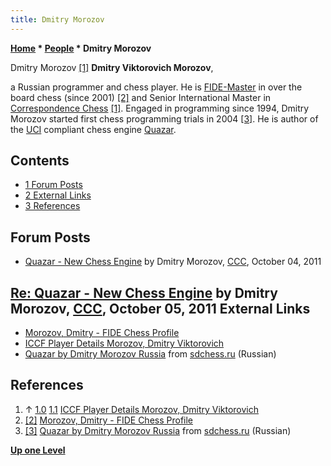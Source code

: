 ```yaml
---
title: Dmitry Morozov
---
```

**[Home](Home "Home") * [People](People "People") * Dmitry Morozov**

[](https://www.iccf.com/player?id=141447) Dmitry Morozov [[1]](#cite-note-iccf-1)
**Dmitry Viktorovich Morozov**,

a Russian programmer and chess player. He is [FIDE-Master](https://en.wikipedia.org/wiki/FIDE_Master) in over the board chess (since 2001) <a id="cite-note-2" href="#cite-ref-2">[2]</a> and Senior International Master in [Correspondence Chess](https://en.wikipedia.org/wiki/Correspondence_chess) [[1]](#cite-note-iccf-1).
Engaged in programming since 1994, Dmitry Morozov started first chess programming trials in 2004 <a id="cite-note-3" href="#cite-ref-3">[3]</a>. He is author of the [UCI](UCI "UCI") compliant chess engine [Quazar](Quazar "Quazar").

## Contents

- [1 Forum Posts](#forum-posts)
- [2 External Links](#external-links)
- [3 References](#references)

## Forum Posts

- [Quazar - New Chess Engine](http://www.talkchess.com/forum3/viewtopic.php?t=40633) by Dmitry Morozov, [CCC](CCC "CCC"), October 04, 2011

## [Re: Quazar - New Chess Engine](http://www.talkchess.com/forum3/viewtopic.php?f=2&t=40633&start=4) by Dmitry Morozov, [CCC](CCC "CCC"), October 05, 2011 External Links

- [Morozov, Dmitry - FIDE Chess Profile](https://ratings.fide.com/profile/4135296)
- [ICCF Player Details Morozov, Dmitry Viktorovich](https://www.iccf.com/player?id=141447)
- [Quazar by Dmitry Morozov Russia](http://www.sdchess.ru/Quazar.htm) from [sdchess.ru](http://www.sdchess.ru/) (Russian)

## References

1. ↑ [1.0](#cite-ref-iccf-1-0) [1.1](#cite-ref-iccf-1-1) [ICCF Player Details Morozov, Dmitry Viktorovich](https://www.iccf.com/player?id=141447)
1. <a id="cite-ref-2" href="#cite-note-2">[2]</a> [Morozov, Dmitry - FIDE Chess Profile](https://ratings.fide.com/profile/4135296)
1. <a id="cite-ref-3" href="#cite-note-3">[3]</a> [Quazar by Dmitry Morozov Russia](http://www.sdchess.ru/Quazar.htm) from [sdchess.ru](http://www.sdchess.ru/) (Russian)

**[Up one Level](People "People")**

